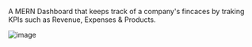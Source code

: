 A MERN Dashboard that keeps track of a company's fincaces by traking KPIs such as Revenue, Expenses & Products.

![image](https://github.com/ameyj2905/Finanziere-MERN/assets/63566559/f6f25d1d-4485-4bc5-b2e9-9c865d74908e)

